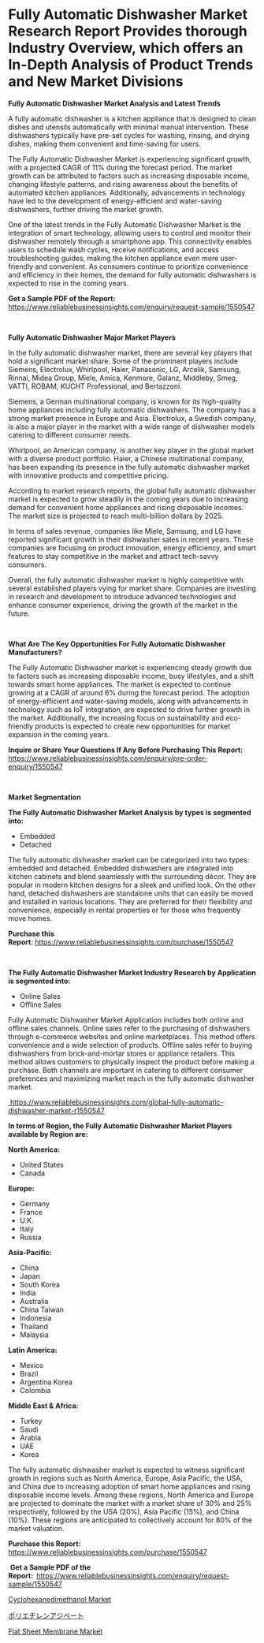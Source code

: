 <p><h1>Fully Automatic Dishwasher Market Research Report Provides thorough Industry Overview, which offers an In-Depth Analysis of Product Trends and New Market Divisions</h1></p><p><strong>Fully Automatic Dishwasher Market Analysis and Latest Trends</strong></p>
<p><p>A fully automatic dishwasher is a kitchen appliance that is designed to clean dishes and utensils automatically with minimal manual intervention. These dishwashers typically have pre-set cycles for washing, rinsing, and drying dishes, making them convenient and time-saving for users.</p><p>The Fully Automatic Dishwasher Market is experiencing significant growth, with a projected CAGR of 11% during the forecast period. The market growth can be attributed to factors such as increasing disposable income, changing lifestyle patterns, and rising awareness about the benefits of automated kitchen appliances. Additionally, advancements in technology have led to the development of energy-efficient and water-saving dishwashers, further driving the market growth.</p><p>One of the latest trends in the Fully Automatic Dishwasher Market is the integration of smart technology, allowing users to control and monitor their dishwasher remotely through a smartphone app. This connectivity enables users to schedule wash cycles, receive notifications, and access troubleshooting guides, making the kitchen appliance even more user-friendly and convenient. As consumers continue to prioritize convenience and efficiency in their homes, the demand for fully automatic dishwashers is expected to rise in the coming years.</p></p>
<p><strong>Get a Sample PDF of the Report:&nbsp;</strong> <a href="https://www.reliablebusinessinsights.com/enquiry/request-sample/1550547">https://www.reliablebusinessinsights.com/enquiry/request-sample/1550547</a></p>
<p>&nbsp;</p>
<p><strong>Fully Automatic Dishwasher Major Market Players</strong></p>
<p><p>In the fully automatic dishwasher market, there are several key players that hold a significant market share. Some of the prominent players include Siemens, Electrolux, Whirlpool, Haier, Panasonic, LG, Arcelik, Samsung, Rinnai, Midea Group, Miele, Amica, Kenmore, Galanz, Middleby, Smeg, VATTI, ROBAM, KUCHT Professional, and Bertazzoni.</p><p>Siemens, a German multinational company, is known for its high-quality home appliances including fully automatic dishwashers. The company has a strong market presence in Europe and Asia. Electrolux, a Swedish company, is also a major player in the market with a wide range of dishwasher models catering to different consumer needs.</p><p>Whirlpool, an American company, is another key player in the global market with a diverse product portfolio. Haier, a Chinese multinational company, has been expanding its presence in the fully automatic dishwasher market with innovative products and competitive pricing.</p><p>According to market research reports, the global fully automatic dishwasher market is expected to grow steadily in the coming years due to increasing demand for convenient home appliances and rising disposable incomes. The market size is projected to reach multi-billion dollars by 2025.</p><p>In terms of sales revenue, companies like Miele, Samsung, and LG have reported significant growth in their dishwasher sales in recent years. These companies are focusing on product innovation, energy efficiency, and smart features to stay competitive in the market and attract tech-savvy consumers.</p><p>Overall, the fully automatic dishwasher market is highly competitive with several established players vying for market share. Companies are investing in research and development to introduce advanced technologies and enhance consumer experience, driving the growth of the market in the future.</p></p>
<p>&nbsp;</p>
<p><strong>What Are The Key Opportunities For Fully Automatic Dishwasher Manufacturers?</strong></p>
<p><p>The Fully Automatic Dishwasher market is experiencing steady growth due to factors such as increasing disposable income, busy lifestyles, and a shift towards smart home appliances. The market is expected to continue growing at a CAGR of around 6% during the forecast period. The adoption of energy-efficient and water-saving models, along with advancements in technology such as IoT integration, are expected to drive further growth in the market. Additionally, the increasing focus on sustainability and eco-friendly products is expected to create new opportunities for market expansion in the coming years.</p></p>
<p><strong>Inquire or Share Your Questions If Any Before Purchasing This Report:</strong> <a href="https://www.reliablebusinessinsights.com/enquiry/pre-order-enquiry/1550547">https://www.reliablebusinessinsights.com/enquiry/pre-order-enquiry/1550547</a></p>
<p>&nbsp;</p>
<p><strong>Market Segmentation</strong></p>
<p><strong>The Fully Automatic Dishwasher Market Analysis by types is segmented into:</strong></p>
<p><ul><li>Embedded</li><li>Detached</li></ul></p>
<p><p>The fully automatic dishwasher market can be categorized into two types: embedded and detached. Embedded dishwashers are integrated into kitchen cabinets and blend seamlessly with the surrounding décor. They are popular in modern kitchen designs for a sleek and unified look. On the other hand, detached dishwashers are standalone units that can easily be moved and installed in various locations. They are preferred for their flexibility and convenience, especially in rental properties or for those who frequently move homes.</p></p>
<p><strong>Purchase this Report:&nbsp;</strong><a href="https://www.reliablebusinessinsights.com/purchase/1550547">https://www.reliablebusinessinsights.com/purchase/1550547</a></p>
<p>&nbsp;</p>
<p><strong>The Fully Automatic Dishwasher Market Industry Research by Application is segmented into:</strong></p>
<p><ul><li>Online Sales</li><li>Offline Sales</li></ul></p>
<p><p>Fully Automatic Dishwasher Market Application includes both online and offline sales channels. Online sales refer to the purchasing of dishwashers through e-commerce websites and online marketplaces. This method offers convenience and a wide selection of products. Offline sales refer to buying dishwashers from brick-and-mortar stores or appliance retailers. This method allows customers to physically inspect the product before making a purchase. Both channels are important in catering to different consumer preferences and maximizing market reach in the fully automatic dishwasher market.</p></p>
<p><a href="https://www.reliablebusinessinsights.com/global-fully-automatic-dishwasher-market-r1550547">&nbsp;https://www.reliablebusinessinsights.com/global-fully-automatic-dishwasher-market-r1550547</a></p>
<p><strong>In terms of Region, the Fully Automatic Dishwasher Market Players available by Region are:</strong></p>
<p>
    <p> <strong> North America: </strong>
        <ul>
            <li>United States</li>
            <li>Canada</li>
        </ul>
        </p> 
    <p> <strong> Europe: </strong>
        <ul>
            <li>Germany</li>
            <li>France</li>
            <li>U.K.</li>
            <li>Italy</li>
            <li>Russia</li>
        </ul>
        </p> 
    <p> <strong> Asia-Pacific: </strong>
        <ul>
            <li>China</li>
            <li>Japan</li>
            <li>South Korea</li>
            <li>India</li>
            <li>Australia</li>
            <li>China Taiwan</li>
            <li>Indonesia</li>
            <li>Thailand</li>
            <li>Malaysia</li>
        </ul>
        </p> 
    <p> <strong> Latin America: </strong>
        <ul>
            <li>Mexico</li>
            <li>Brazil</li>
            <li>Argentina Korea</li>
            <li>Colombia</li>
        </ul>
        </p> 
    <p> <strong> Middle East & Africa: </strong>
        <ul>
            <li>Turkey</li>
            <li>Saudi</li>
            <li>Arabia</li>
            <li>UAE</li>
            <li>Korea</li>
        </ul>
    </p>
    </p>
<p><p>The fully automatic dishwasher market is expected to witness significant growth in regions such as North America, Europe, Asia Pacific, the USA, and China due to increasing adoption of smart home appliances and rising disposable income levels. Among these regions, North America and Europe are projected to dominate the market with a market share of 30% and 25% respectively, followed by the USA (20%), Asia Pacific (15%), and China (10%). These regions are anticipated to collectively account for 80% of the market valuation.</p></p>
<p><strong>Purchase this Report: </strong><a href="https://www.reliablebusinessinsights.com/purchase/1550547">https://www.reliablebusinessinsights.com/purchase/1550547</a></p>
<p>&nbsp;<strong>Get a Sample PDF of the Report:&nbsp;&nbsp;</strong><a href="https://www.reliablebusinessinsights.com/enquiry/request-sample/1550547">https://www.reliablebusinessinsights.com/enquiry/request-sample/1550547</a></p>
<p><strong></strong></p>
<p><p><a href="https://medium.com/@billyrice626/cyclohexanedimethanol-market-size-market-segmentation-market-trends-and-growth-analysis-forecast-580f22c8f626">Cyclohexanedimethanol Market</a></p><p><a href="https://github.com/pepo3k/Market-Research-Report-List-2/blob/main/60605886156.md">ポリエチレンアジペート</a></p><p><a href="https://medium.com/@babymorar/flat-sheet-membrane-market-trends-a-detailed-study-of-its-market-segmentation-and-analyzing-the-073882cc61d1">Flat Sheet Membrane Market</a></p></p>